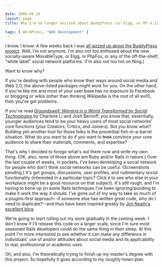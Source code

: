 ```yaml
--- 

date: 2008-09-28
layout: page
title: Why I'm no longer excited about BuddyPress (or Elgg, or MT 4.2)

tags: [ WordPress, "Web Development" ]
---
```

I know, I know: A few weeks back I was <a href="/2008/08/why-im-excited-about-buddypress/">all jazzed up about the BuddyPress project</a>. Well, I'm not anymore. I'm also not too enthused about the new socially-aware MovableType, or Elgg, or PhpFox, or any of the off-the-shelf, "white label" social network platforms. (I'm also not too hot on Ning.)

Want to know why?

If you're dealing with people who know their ways around social media and Web 2.0, the above-listed packages might work for you. On the other hand, if you're like me and most of your user base has no exposure to Facebook or blogging or wikis (other than thinking Wikipedia is the root of all evil!), then you've got problems.

If you've read <a href="http://www.forrester.com/Groundswell"><em>Groundswell: Winning in a World Transformed by Social Technologies</em></a> by Charlene Li and Josh Bernoff, you know that, essentially, younger audiences tend to be your heavy users of most social networks' core functions (your Creators, Critics, and Joiners). But you know what? Building yet-another-tool for those folks is the proverbial fish-in-a-barrel situation. What do you want to do if you want to <strike>trick</strike> convince your core audience to share their materials, comments, and expertise?

That's why I decided to forego what's out there now and write my own thing. (OK, also, none of those above are Ruby and/or Rails in nature.) Over the last couple of weeks, in pockets, I've been developing a social network for people who don't think social networks can be useful. (Screenshots pending.) It's got groups, discussions, user profiles, and rudimentary social functionality (interested in a particular topic? Click it to see who else in your workplace might be a good resource on that subject). It's still rough, and I'm having to bone up on some Rails techniques I've been ignoring/avoiding to make it work the way it should. I've gone out of my way to take as much of a plugins-first approach--if someone else has written great code, why do I need to duplicate?--and thus have been inspired greatly by <a href="http://jimneath.org/2008/04/25/building-a-social-network-site-in-rails/">Jim Neath's excellent blog</a>.

We're going to start rolling out my work gradually in the coming week. I don't know if I'll release this code on a larger scale, since I'm sure most seasoned Rails developers could do the same thing in their sleep. At this point I'm more interested to see whether it can make any difference in individuals' use of and/or attitudes about social media and its applicability to real, professional or academic uses.

Oh, and also, I'm theoretically trying to finish up my master's degree with this project. So hopefully it goes according to my roughly-hewn plan.
